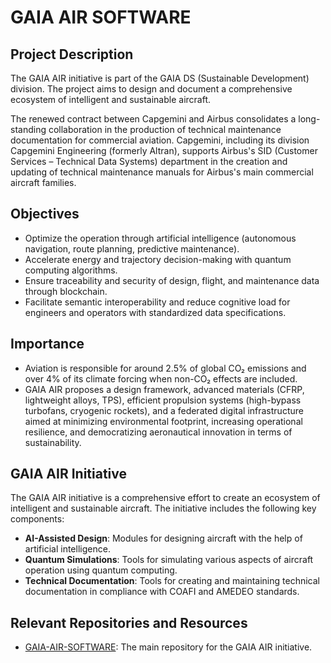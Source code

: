 # GAIA AIR SOFTWARE

## Project Description

The GAIA AIR initiative is part of the GAIA DS (Sustainable Development) division. The project aims to design and document a comprehensive ecosystem of intelligent and sustainable aircraft.

The renewed contract between Capgemini and Airbus consolidates a long-standing collaboration in the production of technical maintenance documentation for commercial aviation. Capgemini, including its division Capgemini Engineering (formerly Altran), supports Airbus's SID (Customer Services – Technical Data Systems) department in the creation and updating of technical maintenance manuals for Airbus's main commercial aircraft families.

## Objectives

- Optimize the operation through artificial intelligence (autonomous navigation, route planning, predictive maintenance).
- Accelerate energy and trajectory decision-making with quantum computing algorithms.
- Ensure traceability and security of design, flight, and maintenance data through blockchain.
- Facilitate semantic interoperability and reduce cognitive load for engineers and operators with standardized data specifications.

## Importance

- Aviation is responsible for around 2.5% of global CO₂ emissions and over 4% of its climate forcing when non-CO₂ effects are included.
- GAIA AIR proposes a design framework, advanced materials (CFRP, lightweight alloys, TPS), efficient propulsion systems (high-bypass turbofans, cryogenic rockets), and a federated digital infrastructure aimed at minimizing environmental footprint, increasing operational resilience, and democratizing aeronautical innovation in terms of sustainability.

## GAIA AIR Initiative

The GAIA AIR initiative is a comprehensive effort to create an ecosystem of intelligent and sustainable aircraft. The initiative includes the following key components:

- **AI-Assisted Design**: Modules for designing aircraft with the help of artificial intelligence.
- **Quantum Simulations**: Tools for simulating various aspects of aircraft operation using quantum computing.
- **Technical Documentation**: Tools for creating and maintaining technical documentation in compliance with COAFI and AMEDEO standards.

## Relevant Repositories and Resources

- [GAIA-AIR-SOFTWARE](https://github.com/Robbbo-T/GAIA-AIR-SOFTWARE): The main repository for the GAIA AIR initiative.


